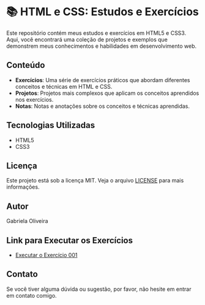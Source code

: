 # 📚 HTML e CSS: Estudos e Exercícios

Este repositório contém meus estudos e exercícios em HTML5 e CSS3. Aqui, você encontrará uma coleção de projetos e exemplos que demonstrem meus conhecimentos e habilidades em desenvolvimento web.

## Conteúdo

* **Exercícios**: Uma série de exercícios práticos que abordam diferentes conceitos e técnicas em HTML e CSS.
* **Projetos**: Projetos mais complexos que aplicam os conceitos aprendidos nos exercícios.
* **Notas**: Notas e anotações sobre os conceitos e técnicas aprendidas.

## Tecnologias Utilizadas

* HTML5
* CSS3

## Licença

Este projeto está sob a licença MIT. Veja o arquivo [LICENSE](LICENSE) para mais informações.

## Autor

Gabriela Oliveira

## Link para Executar os Exercícios

* [Executar o Exercício 001](https://gabrielaoliveira27.github.io/html-css/exercicios/ex001/index.html)

## Contato

Se você tiver alguma dúvida ou sugestão, por favor, não hesite em entrar em contato comigo.